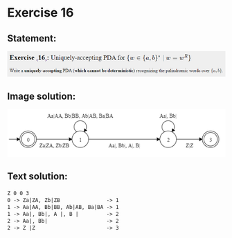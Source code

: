 # Exercise 16

## Statement:
![Statement](https://github.com/AdriCri22/Teoria-Computacion-TC-FIB/blob/main/PDA/16/Statement_16.png)

## Image solution:
![Solution](https://github.com/AdriCri22/Teoria-Computacion-TC-FIB/blob/main/PDA/16/Image_sol_16.png)

## Text solution:
    Z 0 0 3
    0 -> Za|ZA, Zb|ZB               -> 1
    1 -> Aa|AA, Bb|BB, Ab|AB, Ba|BA -> 1
    1 -> Aa|, Bb|, A |, B |         -> 2
    2 -> Aa|, Bb|                   -> 2
    2 -> Z |Z                       -> 3
